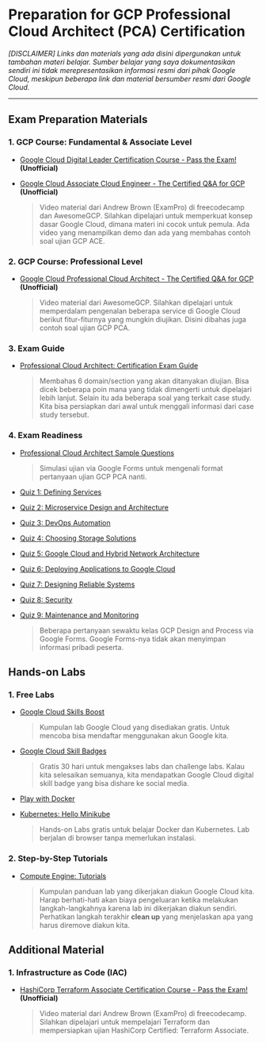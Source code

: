 # Preparation for GCP Professional Cloud Architect (PCA) Certification
_[DISCLAIMER] Links dan materials yang ada disini dipergunakan untuk tambahan materi belajar. Sumber belajar yang saya dokumentasikan sendiri ini tidak merepresentasikan informasi resmi dari pihak Google Cloud, meskipun beberapa link dan material bersumber resmi dari Google Cloud._

---
## Exam Preparation Materials
### 1. GCP Course: Fundamental & Associate Level
- [Google Cloud Digital Leader Certification Course - Pass the Exam!](https://www.youtube.com/watch?v=UGRDM86MBIQ&ab_channel=freeCodeCamp.org) **(Unofficial)**
- [Google Cloud Associate Cloud Engineer - The Certified Q&A for GCP](https://www.youtube.com/playlist?list=PLQMsfKRZZviRwqJwNmh1eAWnRMvlrk40x) **(Unofficial)**

    > Video material dari Andrew Brown (ExamPro) di freecodecamp dan AwesomeGCP. Silahkan dipelajari untuk memperkuat konsep dasar Google Cloud, dimana materi ini cocok untuk pemula. Ada video yang menampilkan demo dan ada yang membahas contoh soal ujian GCP ACE.

### 2. GCP Course: Professional Level
- [Google Cloud Professional Cloud Architect - The Certified Q&A for GCP](https://www.youtube.com/watch?v=iNJe_NrbijM&list=PLQMsfKRZZviTIxEh0pkWNwnDUasGVZS4n&ab_channel=AwesomeGCP) **(Unofficial)**

    > Video material dari AwesomeGCP. Silahkan dipelajari untuk memperdalam pengenalan beberapa service di Google Cloud berikut fitur-fiturnya yang mungkin diujikan. Disini dibahas juga contoh soal ujian GCP PCA.

### 3. Exam Guide
- [Professional Cloud Architect: Certification Exam Guide](https://cloud.google.com/certification/guides/professional-cloud-architect)

    > Membahas 6 domain/section yang akan ditanyakan diujian. Bisa dicek beberapa poin mana yang tidak dimengerti untuk dipelajari lebih lanjut. Selain itu ada beberapa soal yang terkait case study. Kita bisa persiapkan dari awal untuk menggali informasi dari case study tersebut.

### 4. Exam Readiness
- [Professional Cloud Architect Sample Questions](https://docs.google.com/forms/d/e/1FAIpQLSdvf8Xq6m0kvyIoysdr8WZYCG32WHENStftiHTSdtW4ad2-0w/viewform)

    > Simulasi ujian via Google Forms untuk mengenali format pertanyaan ujian GCP PCA nanti.

- [Quiz 1: Defining Services](https://forms.gle/CViiRMLuQFowHz5MA)
- [Quiz 2: Microservice Design and Architecture](https://forms.gle/recZd5BM8ariJ15s6)
- [Quiz 3:  DevOps Automation](https://forms.gle/YwYGwFWUWXnkRyPe6)
- [Quiz 4:  Choosing Storage Solutions](https://forms.gle/dwkddj5EMNHANkCy9)
- [Quiz 5: Google Cloud and Hybrid Network Architecture](https://forms.gle/5Km2ioMenjAxC3BEA)
- [Quiz 6: Deploying Applications to Google Cloud](https://forms.gle/g2SExhqNseaAcBZm7)
- [Quiz 7: Designing Reliable Systems](https://forms.gle/27Yes1DjA7oiSPmw7)
- [Quiz 8: Security](https://forms.gle/yfzGtHyqYhwMbQNr6)
- [Quiz 9: Maintenance and Monitoring](https://forms.gle/LCGT9chqoeoAaLkC6)

    > Beberapa pertanyaan sewaktu kelas GCP Design and Process via Google Forms. Google Forms-nya tidak akan menyimpan informasi pribadi peserta.

## Hands-on Labs
### 1. Free Labs
- [Google Cloud Skills Boost](https://www.cloudskillsboost.google/catalog?price%5B%5D=free)

    > Kumpulan lab Google Cloud yang disediakan gratis. Untuk mencoba bisa mendaftar menggunakan akun Google kita.

- [Google Cloud Skill Badges](https://cloud.google.com/training/badges)

    > Gratis 30 hari untuk mengakses labs dan challenge labs. Kalau kita selesaikan semuanya, kita mendapatkan Google Cloud digital skill badge yang bisa dishare ke social media.

- [Play with Docker](https://labs.play-with-docker.com/)
- [Kubernetes: Hello Minikube](https://kubernetes.io/docs/tutorials/hello-minikube/)

    > Hands-on Labs gratis untuk belajar Docker dan Kubernetes. Lab berjalan di browser tanpa memerlukan instalasi.

### 2. Step-by-Step Tutorials
- [Compute Engine: Tutorials](https://cloud.google.com/compute/docs/tutorials)

    > Kumpulan panduan lab yang dikerjakan diakun Google Cloud kita. Harap berhati-hati akan biaya pengeluaran ketika melakukan langkah-langkahnya karena lab ini dikerjakan diakun sendiri. Perhatikan langkah terakhir **clean up** yang menjelaskan apa yang harus diremove diakun kita.

## Additional Material
### 1. Infrastructure as Code (IAC)
- [HashiCorp Terraform Associate Certification Course - Pass the Exam!](https://www.youtube.com/watch?v=V4waklkBC38&ab_channel=freeCodeCamp.org) **(Unofficial)**

    > Video material dari Andrew Brown (ExamPro) di freecodecamp. Silahkan dipelajari untuk mempelajari Terraform dan mempersiapkan ujian HashiCorp Certified: Terraform Associate.
